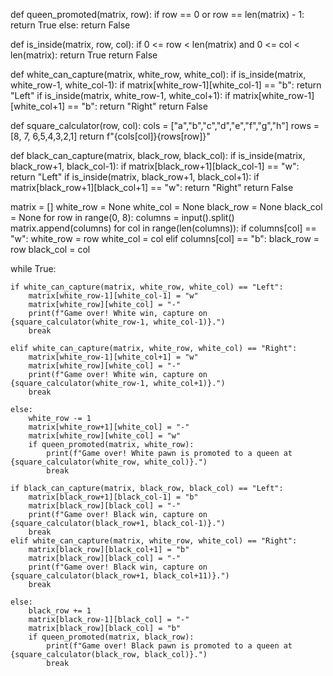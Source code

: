 def queen_promoted(matrix, row):
    if row == 0 or row == len(matrix) - 1:
        return True
    else:
        return False

def is_inside(matrix, row, col):
    if 0 <= row < len(matrix) and 0 <= col < len(matrix):
        return True
    return False

def white_can_capture(matrix, white_row, white_col):
    if is_inside(matrix, white_row-1, white_col-1):
        if matrix[white_row-1][white_col-1] == "b":
            return "Left"
    if is_inside(matrix, white_row-1, white_col+1):
        if matrix[white_row-1][white_col+1] == "b":
            return "Right"
    return False

def square_calculator(row, col):
    cols = ["a","b","c","d","e","f","g","h"]
    rows = [8, 7, 6,5,4,3,2,1]
    return f"{cols[col]}{rows[row]}"



def black_can_capture(matrix, black_row, black_col):
    if is_inside(matrix, black_row+1, black_col-1):
        if matrix[black_row+1][black_col-1] == "w":
            return "Left"
    if is_inside(matrix, black_row+1, black_col+1):
        if matrix[black_row+1][black_col+1] == "w":
            return "Right"
    return False


matrix = []
white_row = None
white_col = None
black_row = None
black_col = None
for row in range(0, 8):
    columns = input().split()
    matrix.append(columns)
    for col in range(len(columns)):
        if columns[col] == "w":
            white_row = row
            white_col = col
        elif columns[col] == "b":
            black_row = row
            black_col = col

while True:

    if white_can_capture(matrix, white_row, white_col) == "Left":
        matrix[white_row-1][white_col-1] = "w"
        matrix[white_row][white_col] = "-"
        print(f"Game over! White win, capture on {square_calculator(white_row-1, white_col-1)}.")
        break

    elif white_can_capture(matrix, white_row, white_col) == "Right":
        matrix[white_row-1][white_col+1] = "w"
        matrix[white_row][white_col] = "-"
        print(f"Game over! White win, capture on {square_calculator(white_row-1, white_col+1)}.")
        break

    else:
        white_row -= 1
        matrix[white_row+1][white_col] = "-"
        matrix[white_row][white_col] = "w"
        if queen_promoted(matrix, white_row):
            print(f"Game over! White pawn is promoted to a queen at {square_calculator(white_row, white_col)}.")
            break

    if black_can_capture(matrix, black_row, black_col) == "Left":
        matrix[black_row+1][black_col-1] = "b"
        matrix[black_row][black_col] = "-"
        print(f"Game over! Black win, capture on {square_calculator(black_row+1, black_col-1)}.")
        break
    elif white_can_capture(matrix, white_row, white_col) == "Right":
        matrix[black_row][black_col+1] = "b"
        matrix[black_row][black_col] = "-"
        print(f"Game over! Black win, capture on {square_calculator(black_row+1, black_col+11)}.")
        break

    else:
        black_row += 1
        matrix[black_row-1][black_col] = "-"
        matrix[black_row][black_col] = "b"
        if queen_promoted(matrix, black_row):
            print(f"Game over! Black pawn is promoted to a queen at {square_calculator(black_row, black_col)}.")
            break
            
